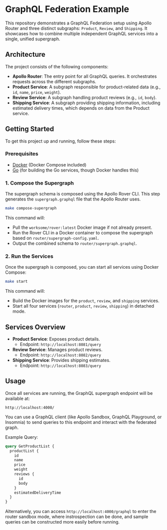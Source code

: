 # GraphQL Federation Example

This repository demonstrates a GraphQL Federation setup using Apollo Router and three distinct subgraphs: `Product`, `Review`, and `Shipping`. It showcases how to combine multiple independent GraphQL services into a single, unified supergraph.

## Architecture

The project consists of the following components:

*   **Apollo Router**: The entry point for all GraphQL queries. It orchestrates requests across the different subgraphs.
*   **Product Service**: A subgraph responsible for product-related data (e.g., `id`, `name`, `price`, `weight`).
*   **Review Service**: A subgraph handling product reviews (e.g., `id`, `body`).
*   **Shipping Service**: A subgraph providing shipping information, including estimated delivery times, which depends on data from the Product service.

## Getting Started

To get this project up and running, follow these steps:

### Prerequisites

*   [Docker](https://www.docker.com/get-started) (Docker Compose included)
*   [Go](https://golang.org/doc/install) (for building the Go services, though Docker handles this)

### 1. Compose the Supergraph

The supergraph schema is composed using the Apollo Rover CLI. This step generates the `supergraph.graphql` file that the Apollo Router uses.

```bash
make compose-supergraph
```

This command will:
*   Pull the `worksome/rover:latest` Docker image if not already present.
*   Run the Rover CLI in a Docker container to compose the supergraph based on `router/supergraph-config.yaml`.
*   Output the combined schema to `router/supergraph.graphql`.

### 2. Run the Services

Once the supergraph is composed, you can start all services using Docker Compose:

```bash
make start
```

This command will:
*   Build the Docker images for the `product`, `review`, and `shipping` services.
*   Start all four services (`router`, `product`, `review`, `shipping`) in detached mode.

## Services Overview

*   **Product Service**: Exposes product details.
    *   Endpoint: `http://localhost:8081/query`
*   **Review Service**: Manages product reviews.
    *   Endpoint: `http://localhost:8082/query`
*   **Shipping Service**: Provides shipping estimates.
    *   Endpoint: `http://localhost:8083/query`

## Usage

Once all services are running, the GraphQL supergraph endpoint will be available at:

```
http://localhost:4000/
```

You can use a GraphQL client (like Apollo Sandbox, GraphQL Playground, or Insomnia) to send queries to this endpoint and interact with the federated graph.

Example Query:

```graphql
query GetProductList {
  productList {
    id
    name
    price
    weight
    reviews {
      id
      body
    }
    estimatedDeliveryTime
  }
}
```

Alternatively, you can access `http://localhost:4000/graphql` to enter the router sandbox mode, where instrospection can be done, and sample queries can be constructed more easily before running.